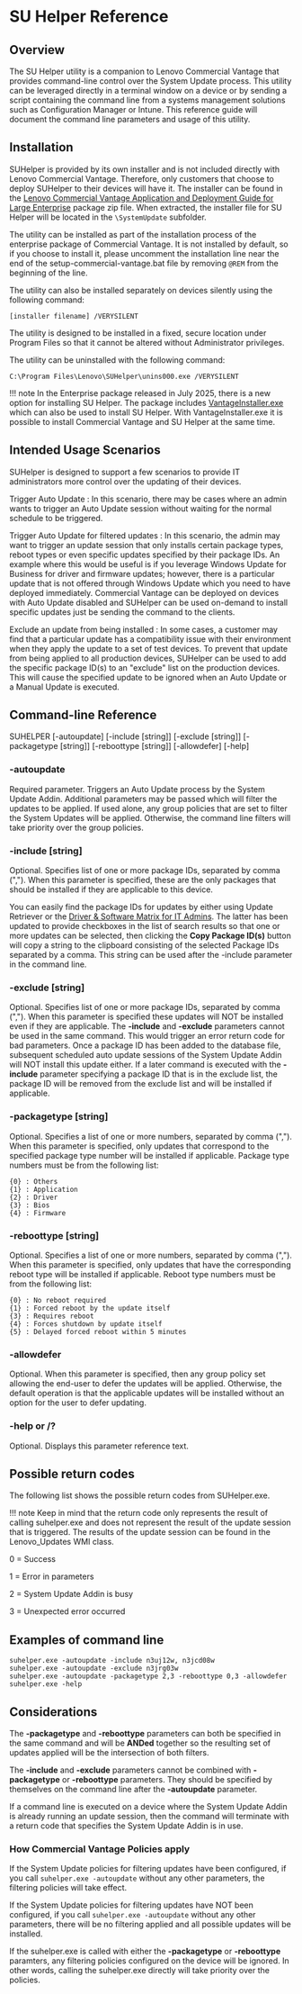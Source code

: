 # SU Helper Reference

## Overview

The SU Helper utility is a companion to Lenovo Commercial Vantage that provides command-line control over the System Update process. This utility can be leveraged directly in a terminal window on a device or by sending a script containing the command line from a systems management solutions such as Configuration Manager or Intune. This reference guide will document the command line parameters and usage of this utility.

## Installation

SUHelper is provided by its own installer and is not included directly with Lenovo Commercial Vantage. Therefore, only customers that choose to deploy SUHelper to their devices will have it. The installer can be found in the [Lenovo Commercial Vantage Application and Deployment Guide for Large Enterprise](https://support.lenovo.com/us/en/solutions/hf003321) package zip file. When extracted, the installer file for SU Helper will be located in the ```\SystemUpdate``` subfolder.

The utility can be installed as part of the installation process of the enterprise package of Commercial Vantage. It is not installed by default, so if you choose to install it, please uncomment the installation line near the end of the setup-commercial-vantage.bat file by removing ```@REM``` from the beginning of the line.

The utility can also be installed separately on devices silently using the following command:

```[installer filename] /VERYSILENT```

The utility is designed to be installed in a fixed, secure location under Program Files so that it cannot be altered without Administrator privileges.

The utility can be uninstalled with the following command:

```C:\Program Files\Lenovo\SUHelper\unins000.exe /VERYSILENT```

!!! note
    In the Enterprise package released in July 2025, there is a new option for installing SU Helper. The package includes [VantageInstaller.exe](http://docs.lenovocdrt.com/guides/cv/commercial_vantage/#using-vantageinstallerexe) which can also be used to install SU Helper. With VantageInstaller.exe it is possible to install Commercial Vantage and SU Helper at the same time.

## Intended Usage Scenarios

SUHelper is designed to support a few scenarios to provide IT administrators more control over the updating of their devices.

Trigger Auto Update
:  In this scenario, there may be cases where an admin wants to trigger an Auto Update session without waiting for the normal schedule to be triggered.

Trigger Auto Update for filtered updates
:  In this scenario, the admin may want to trigger an update session that only installs certain package types, reboot types or even specific updates specified by their package IDs.
    An example where this would be useful is if you leverage Windows Update for Business for driver and firmware updates; however, there is a particular update that is not offered through Windows Update which you need to have deployed immediately. Commercial Vantage can be deployed on devices with Auto Update disabled and SUHelper can be used on-demand to install specific updates just be sending the command to the clients.

Exclude an update from being installed
:  In some cases, a customer may find that a particular update has a compatibility issue with their environment when they apply the update to a set of test devices. To prevent that update from being applied to all production devices, SUHelper can be used to add the specific package ID(s) to an "exclude" list on the production devices. This will cause the specified update to be ignored when an Auto Update or a Manual Update is executed.

## Command-line Reference

SUHELPER [-autoupdate] [-include [string]] [-exclude [string]] [-packagetype [string]] [-reboottype [string]] [-allowdefer] [-help]

### -autoupdate

Required parameter. Triggers an Auto Update process by the System Update Addin. Additional parameters may be passed which will filter the updates to be applied. If used alone, any group policies that are set to filter the System Updates will be applied. Otherwise, the command line filters will take priority over the group policies.

### -include [string]

Optional. Specifies list of one or more package IDs, separated by comma (","). When this parameter is specified, these are the only packages that should be installed if they are applicable to this device.

You can easily find the package IDs for updates by either using Update Retriever or the [Driver & Software Matrix for IT Admins](https://download.lenovo.com/cdrt/tools/drivermatrix/dm_2.html). The latter has been updated to provide checkboxes in the list of search results so that one or more updates can be selected, then clicking the **Copy Package ID(s)** button will copy a string to the clipboard consisting of the selected Package IDs separated by a comma. This string can be used after the -include parameter in the command line.

### -exclude [string]

Optional. Specifies list of one or more package IDs, separated by comma (","). When this parameter is specified these updates will NOT be installed even if they are applicable. The **-include** and **-exclude** parameters cannot be used in the same command. This would trigger an error return code for bad parameters. Once a package ID has been added to the database file, subsequent scheduled auto update sessions of the System Update Addin will NOT install this update either. If a later command is executed with the **-include** parameter specifying a package ID that is in the exclude list, the package ID will be removed from the exclude list and will be installed if applicable.

### -packagetype [string]

Optional. Specifies a list of one or more numbers, separated by comma (","). When this parameter is specified, only updates that correspond to the specified package type number will be installed if applicable. Package type numbers must be from the following list:

    {0} : Others
    {1} : Application
    {2} : Driver
    {3} : Bios
    {4} : Firmware

### -reboottype [string]

Optional. Specifies a list of one or more numbers, separated by comma (","). When this parameter is specified, only updates that have the corresponding reboot type will be installed if applicable. Reboot type numbers must be from the following list:

    {0} : No reboot required
    {1} : Forced reboot by the update itself
    {3} : Requires reboot
    {4} : Forces shutdown by update itself
    {5} : Delayed forced reboot within 5 minutes

### -allowdefer

Optional. When this parameter is specified, then any group policy set allowing the end-user to defer the updates will be applied. Otherwise, the default operation is that the applicable updates will be installed without an option for the user to defer updating.

### -help or /?

Optional.  Displays this parameter reference text.

## Possible return codes

The following list shows the possible return codes from SUHelper.exe.

!!! note
    Keep in mind that the return code only represents the result of calling suhelper.exe and does not represent the result of the update session that is triggered. The results of the update session can be found in the Lenovo_Updates WMI class.

0 = Success

1 = Error in parameters

2 = System Update Addin is busy

3 = Unexpected error occurred

## Examples of command line

    suhelper.exe -autoupdate -include n3uj12w, n3jcd08w
    suhelper.exe -autoupdate -exclude n3jrg03w
    suhelper.exe -autoupdate -packagetype 2,3 -reboottype 0,3 -allowdefer
    suhelper.exe -help

## Considerations

The **-packagetype** and **-reboottype** parameters can both be specified in the same command and will be **ANDed** together so the resulting set of updates applied will be the intersection of both filters.

The **-include** and **-exclude** parameters cannot be combined with **-packagetype** or **-reboottype** parameters. They should be specified by themselves on the command line after the **-autoupdate** parameter.

If a command line is executed on a device where the System Update Addin is already running an update session, then the command will terminate with a return code that specifies the System Update Addin is in use.

### How Commercial Vantage Policies apply

If the System Update policies for filtering updates have been configured, if you call `suhelper.exe -autoupdate` without any other parameters, the filtering policies will take effect.

If the System Update policies for filtering updates have NOT been configured, if you call `suhelper.exe -autoupdate` without any other parameters, there will be no filtering applied and all possible updates will be installed.

If the suhelper.exe is called with either the **-packagetype** or **-reboottype** paramters, any filtering policies configured on the device will be ignored. In other words, calling the suhelper.exe directly will take priority over the policies.
